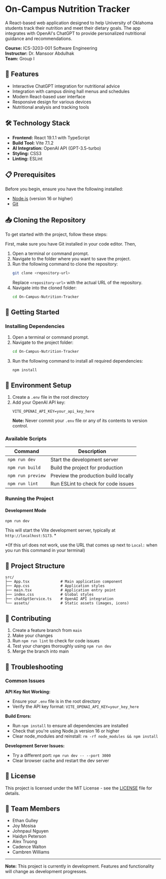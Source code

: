 # On-Campus Nutrition Tracker

A React-based web application designed to help University of Oklahoma students track their nutrition and meet their dietary goals. The app integrates with OpenAI's ChatGPT to provide personalized nutritional guidance and recommendations.

**Course:** ICS-3203-001 Software Engineering  
**Instructor:** Dr. Mansoor Abdulhak  
**Team:** Group I

## 🚀 Features

- Interactive ChatGPT integration for nutritional advice
- Integration with campus dining hall menus and schedules
- Modern React-based user interface
- Responsive design for various devices
- Nutritional analysis and tracking tools

## 🛠️ Technology Stack

- **Frontend:** React 19.1.1 with TypeScript
- **Build Tool:** Vite 7.1.2
- **AI Integration:** OpenAI API (GPT-3.5-turbo)
- **Styling:** CSS3
- **Linting:** ESLint


## 📋 Prerequisites

Before you begin, ensure you have the following installed:
- [Node.js](https://nodejs.org/) (version 16 or higher)
- [Git](https://git-scm.com/)

## 📥 Cloning the Repository

To get started with the project, follow these steps:

First, make sure you have Git installed in your code editor. Then,

1. Open a terminal or command prompt.
2. Navigate to the folder where you want to save the project.
3. Run the following command to clone the repository:
    ```bash
    git clone <repository-url>
    ```
    Replace `<repository-url>` with the actual URL of the repository.
4. Navigate into the cloned folder:
    ```bash
    cd On-Campus-Nutrition-Tracker
    ```


## 🚀 Getting Started

### Installing Dependencies
1. Open a terminal or command prompt.
2. Navigate to the project folder:
    ```bash
    cd On-Campus-Nutrition-Tracker
    ```
3. Run the following command to install all required dependencies:
    ```bash
    npm install
    ```

## 🔧 Environment Setup

1. Create a `.env` file in the root directory
2. Add your OpenAI API key:
   ```
   VITE_OPENAI_API_KEY=your_api_key_here
   ```
   **Note:** Never commit your `.env` file or any of its contents to version control.


### Available Scripts

| Command | Description |
|---------|-------------|
| `npm run dev` | Start the development server |
| `npm run build` | Build the project for production |
| `npm run preview` | Preview the production build locally |
| `npm run lint` | Run ESLint to check for code issues |

### Running the Project

#### Development Mode
```bash
npm run dev
```
This will start the Vite development server, typically at `http://localhost:5173`. *

*(If this url does not work, use the URL that comes up next to `Local:` when you run this command in your terminal)


## 📁 Project Structure

```
src/
├── App.tsx              # Main application component
├── App.css              # Application styles
├── main.tsx             # Application entry point
├── index.css            # Global styles
├── chatGptService.ts    # OpenAI API integration
└── assets/              # Static assets (images, icons)
```

## 🤝 Contributing

1. Create a feature branch from `main`
2. Make your changes
3. Run `npm run lint` to check for code issues
4. Test your changes thoroughly using `npm run dev`
5. Merge the branch into main

## 🐛 Troubleshooting

### Common Issues

**API Key Not Working:**
- Ensure your `.env` file is in the root directory
- Verify the API key format: `VITE_OPENAI_API_KEY=your_key_here`

**Build Errors:**
- Run `npm install` to ensure all dependencies are installed
- Check that you're using Node.js version 16 or higher
- Clear node_modules and reinstall: `rm -rf node_modules && npm install`

**Development Server Issues:**
- Try a different port: `npm run dev -- --port 3000`
- Clear browser cache and restart the dev server

## 📝 License

This project is licensed under the MIT License - see the [LICENSE](LICENSE) file for details.

## 👥 Team Members

- Ethan Gulley
- Joy Mosisa
- Johnpaul Nguyen
- Haidyn Peterson
- Alex Truong
- Cadence Walton
- Cambren Williams

---

**Note:** This project is currently in development. Features and functionality will change as development progresses.
